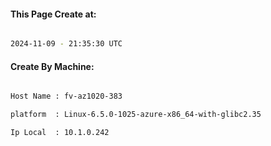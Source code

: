 
   
#### This Page Create at:

```bash

2024-11-09 - 21:35:30 UTC

```

#### Create By Machine:

```bash

Host Name : fv-az1020-383

platform  : Linux-6.5.0-1025-azure-x86_64-with-glibc2.35

Ip Local  : 10.1.0.242

```

